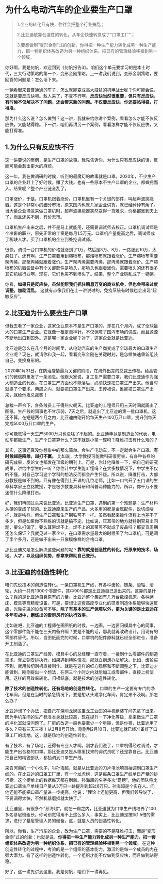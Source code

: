 # 为什么电动汽车的企业要生产口罩

> 1.企业的转化只有快，往往会把整个行业搞乱；
>
> 2.比亚迪依靠创造性的转化，从车企快速转换成了“口罩工厂”；
>
> 3.要想做到“变形金刚”式的创新，你得把一种生产能力转化成另一种生产能力，把一套组织体系改造为另一种组织体系，把已有的管理经验移植到另一个领域。

你好啊，我是何帆，欢迎回到《何帆报告3》。咱们这个单元要学习的是本土时代，三大行动策略的第一个，变形金刚策略。上一讲我们说到，变形金刚策略，要回答的问题是：怎么活下来。

一辆看起来普普通通的车子，怎么就能变成高大威猛的机甲战士呢？你可能会说，这就是要反应快呗。敌人来了，不变不行啊。**反应快当然很重要，但只有反应快，有时候不仅解决不了问题，还会带来新的问题。不仅要反应快，你还要站得稳，打得准。**

那为什么这么说？怎么做到？这一讲，我就来给你讲个案例，看看怎么才能不仅反应快，又能站得稳。下一讲，咱们再讲另一个案例，看看怎样才能不仅反应快，又能打得准。

## 1.为什么只有反应快不行

这一讲要说的案例，是生产口罩的故事。我先告诉你，为什么只有反应快的话，反而可能会惹出更大的麻烦。

这一年，我在做调研的时候，听到的最魔幻的故事就是口罩。2020年，不少生产口罩的企业赶上了好时候，赚了大钱。也有一些原本不生产口罩的企业，都蜂拥而入。结果呢？整个产业链全乱了。

口罩涨价，于是，口罩机跟着涨价。口罩机里有一个关键的部件，叫超声波换能器。这是个非常小的细分市场，原来国内也就几家企业供货，就已经绰绰有余了。当大量企业涌进来做口罩机时，超声波换能器突然变得一货难求，价格都涨到天上了，而且还买不到，有价无市。

口罩机生产出来之后，并不是马上就能用，还需要调试师去校正。口罩机调试师是个冷僻的职业，原先正常的工资是每月1.5万元。口罩机产量提高之后，调试师成了稀缺人才。买了口罩机的企业到处挖调试师。

很快，调试一台口罩机的价格就涨到了1万，然后是3万、8万，一路涨到10万，太疯狂了。还有啊，生产口罩要用到熔喷布，那熔喷布就跟着涨价。生产熔喷布需要聚丙烯，那聚丙烯就跟着涨价。生产聚丙烯需要丙烯，那丙烯就跟着涨价。生产熔喷布的机器设备中有个关键部件是喷头，那喷头也跟着涨价。需要喷头的还有很多其它机械行业啊，现在，它们也买不到喷头了。结果，整个产业链乱成了一锅粥。

你看，**如果只是反应快，虽然能帮我们抓住瞬息万变的商业机会，但也会带来过度调整，加剧混乱。** 这就有点像我们在上一讲说过的，免疫系统有时候也会出现“超敏反应”。

## 2.比亚迪为什么要去生产口罩

但我去看了一家企业，这家企业原本不是生产口罩的，却在几个月内，成了全球最大的口罩生产企业。它就像一根定海神针，不仅保障了国内市场的供应，而且源源不断地出口到国外。这是哪一家企业呢？对了，这家企业就是比亚迪。

比亚迪是怎么在几个月的时间里，从电动汽车的生产商变成了全球最大的口罩生产企业呢？现在，就请你和我一起，看看变形金刚在关键时刻，是怎样快速重新组装自己，变换身形的。

2020年1月31日，在防治疫情最为关键的阶段，在海外出差的总裁王传福，给高管们的微信群里发了一条消息。他跟大家说，复工复产需要口罩，我们比亚迪作为强大制造业的代表，在口罩生产方面也不能落后，必须快速把口罩生产出来。他当时就提了个要求，两周之内，就要把口罩生产出来。王传福说，谁能把口罩生产出来，就给他发总裁奖！

总裁一声令下，各条线员工干得热火朝天。比亚迪的工程师只用三天时间就画出了图纸。生产线的同事也不甘示弱，7天之后，就造出了比亚迪的第一批口罩机。这还不算，在短短两个月之内，比亚迪由刚开始每天生产100万只口罩，提升到每天完成5000万只口罩的生产。

你可能觉得一天生产5000万只也没啥了不起的。比亚迪毕竟是制造业的代表，电动车都能生产，生产个口罩算什么？这不就是小菜一碟吗？降维打击有什么难的？

其实，这事还真没你想象中的那么简单。会生产电动车，不一定就会生产口罩。**有时候越是降维，越打不赢。** 比如说，大学教授可能做科研很厉害，有各种各样的研究成果，发论文也都发在顶级的期刊上。可是，你让他降维一下，把自己的研究成果，讲给中学生听一听？你估计中学生能听懂吗？在大多数情况下，中学生不仅听不懂，对自己学习这个学科的想法反而都会产生怀疑。所以说，降维打击，大部分教授是做不到的。只有像在得到上开课的几位老师，比如一口气开了五门课的生命科学家王立铭教授，才是极少数兼具科研和科普两种能力的。所以，你千万不要迷信什么降维打击。

好，我们再回过头来说比亚迪。比亚迪生产口罩，遇到的第一个难题是：生产材料从硬的变成了软的。比亚迪原来生产的产品，大多用的都是金属配件，说切成啥样，就是啥样。但生产口罩和生产钢铁可不一样。虽然看起来操作流程上也差不了多少，但是如果你不熟练的话就是搞不定。比如说，压耳带的地方就特别容易出问题，要么打偏了，要么耳带焊不上。焊不上的耳带可不就成了废品吗？那交货周期还怎么保证？我就见过一家企业，在口罩需求量最大的时候买了台口罩机，可是调了半个多月，还是做不出来一只像模像样的合格口罩。

那比亚迪又是怎么解决这些问题的呢？**靠的就是创造性的转化。把原来的技术、场地、人才，以及组织优势，都拿来帮助自己变形。**

## 3.比亚迪的创造性转化

咱们先说技术的创造性转化。一条口罩机生产线，有各种齿轮、链条、滚轴、滚轮，大约一共有1300个零部件，其中90%都是比亚迪自己造出来的。这靠的是什么？靠的是比亚迪自身原有的力量。比亚迪整个集团有几万台数控机床，各种磨床、模具等高精度设备。可是，要想让这套高度专业化的研发制造体系能够快速反应，光靠先进的设备可不够。**除了有基本的生产保障以外，更为关键的是比亚迪在多年实战中，磨炼出的雷厉风行的执行效率。**

比如说吧，比亚迪的工程师在画图纸的时候，一边画，一边要问模具中心的同事，这个零部件能不能在三天内备齐啊？要是不能的话，那我就再改改设计，用现有的零部件替代。所以，当图纸画完的时候，口罩机的配件原料就已经全部进仓，准备开工制造了。

在比亚迪的口罩生产线旁，模具中心的总经理一直守着，一接到什么零部件的制造需求，就立刻安排执行。如果遇到特殊情况，那就立刻想办法解决。比如，齿轮买不到，就用线切割机直接制作。就是在这样的细心观察和不断调整之下，比亚迪才能做到，刚刚提出一个想法，在两三个小时之内就能加工成零部件，直接上机使用。这样的高效率转化，归根结底，就是技术的创造性转化。

**除了技术的创造性转化，还有场地的创造性转化。** 口罩的生产一定要有专门的净化车间。但是在当时的紧急情况下，要是想从头建净化车间，肯定来不及啊。那怎么办？

比亚迪想了个办法，把自己在深圳龙岗区宝龙工业园的手机组装车间先拿了出来。因为手机车间的生产标准本身就比较高，现在提升一下净化等级，拿来做生产口罩的净化室就没问题了。厂房的改造一般也要至少一个星期，但是你猜，比亚迪用了多久？只有三天三夜！从2月8号开始，刚刚到2月10日，比亚迪就已经准备好了口罩工厂的场地。这，就是场地的创造性转化。

有了技术，有了场地，还得有专业人才啊。刚才我们说了，口罩机得经过调试，才能生产出合格的口罩。那比亚迪又是从哪里找来的调试员呢？还是靠自己。比亚迪把自己的精锐部队，都抽调到口罩生产线。

来自河南的一个小伙子，叫孙海超，就是从比亚迪的刀片电池项目抽调到口罩生产线的。在比亚迪的口罩工厂里，有一个龙虎榜，这是每条口罩生产线单日产量的排行榜。这个榜单上的数据每天都在刷新。孙海超的名字多次“霸榜”，他的团队将比亚迪口罩生产单线日产量从3万只一路提升到超过8万只。孙海超是个实在人。问他还能不能把口罩产量进一步提高，他说：“理论上还能更高，但我们领导说了，不要调得太快，不然机器磨损就太快了。”

比亚迪里，有很多个“孙海超”。就在一周之内，比亚迪就为口罩生产线培养了100多名基层班组长。你可别觉得用不上这么多人，事实上，比亚迪是按照1.5倍的需求，进行了基层管理人员的储备。这，就是人员的创造性转化。

所以，你看，生产汽车的企业，改为生产口罩，需要的不是降维打击，而是“变形金刚”式的创新：也就是说，**你得把一种生产能力转化成另一种生产能力，把一套组织体系改造为另一种组织体系，把已有的管理经验移植到另一个领域。** 在这种创造性转化的过程中，考验的是一个组织的基本能力，激活的是每一个成员的内在强大潜力。有了这样的创造性转化，一个组织才能不仅做到反应快，而且做到站得稳。

好了，这一讲先讲到这里，我是何帆，咱们下一讲再见。

---
